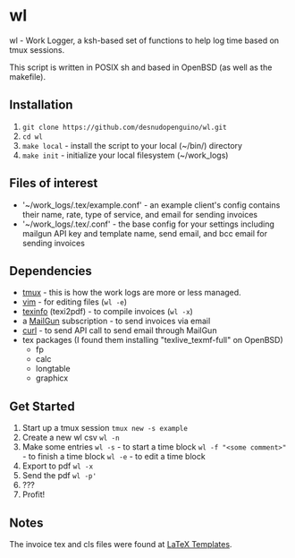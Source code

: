 # wl
wl - Work Logger, a ksh-based set of functions to help log time based on tmux sessions.

This script is written in POSIX sh and based in OpenBSD (as well as the makefile).

## Installation
1. `git clone https://github.com/desnudopenguino/wl.git`
2. `cd wl`
3. `make local` - install the script to your local (~/bin/) directory
4. `make init` - initialize your local filesystem (~/work_logs)

## Files of interest
* '~/work_logs/.tex/example.conf' - an example client's config contains their name, rate, type of service, and email for sending invoices
* '~/work_logs/.tex/.conf' - the base config for your settings including mailgun API key and template name, send email, and bcc email for sending invoices

## Dependencies
* [tmux](https://github.com/tmux/tmux.git) - this is how the work logs are more or less managed.
* [vim](https://www.vim.org) - for editing files (`wl -e`)
* [texinfo](https://www.gnu.org/software/texinfo/) (texi2pdf) - to compile invoices (`wl -x`)
* a [MailGun](https://www.mailgun.com/) subscription - to send invoices via email
* [curl](https://curl.haxx.se/) - to send API call to send email through MailGun
* tex packages (I found them installing "texlive_texmf-full" on OpenBSD)
    * fp
    * calc
    * longtable
    * graphicx

## Get Started
1. Start up a tmux session
    `tmux new -s example`
2. Create a new wl csv
    `wl -n`
3. Make some entries
    `wl -s` - to start a time block
    `wl -f "<some comment>"` - to finish a time block
    `wl -e` - to edit a time block
4. Export to pdf
    `wl -x`
5. Send the pdf
    `wl -p'`
5. ???
6. Profit!

## Notes
The invoice tex and cls files were found at [LaTeX Templates](https://www.latextemplates.com/template/invoice).
